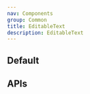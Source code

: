 ```yaml
---
nav: Components
group: Common
title: EditableText
description: EditableText
---
```


## Default

<code src="./demos/index.tsx" center></code>

## APIs

<API></API>
